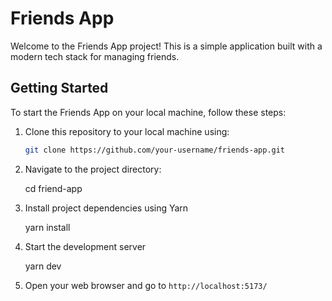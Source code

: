 # Friends App

Welcome to the Friends App project! This is a simple application built with a modern tech stack for managing friends.

## Getting Started

To start the Friends App on your local machine, follow these steps:

1. Clone this repository to your local machine using:
   ```bash
   git clone https://github.com/your-username/friends-app.git

2. Navigate to the project directory:

   cd friend-app

3. Install project dependencies using Yarn

   yarn install

4. Start the development server

   yarn dev

5. Open your web browser and go to `http://localhost:5173/`